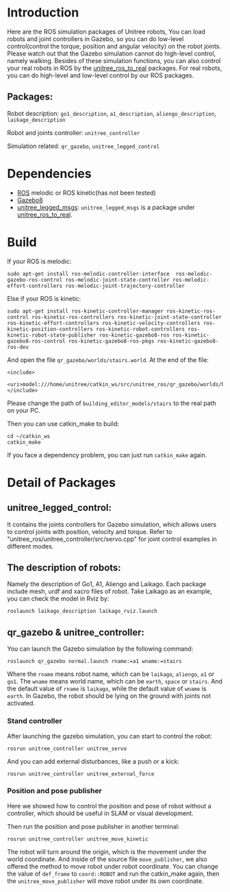 # Introduction

Here are the ROS simulation packages of Unitree robots, You can load robots and joint controllers in Gazebo, so you can do low-level control(control the torque, position and angular velocity) on the robot joints. Please watch out that the Gazebo simulation cannot do high-level control, namely walking. Besides of these simulation functions, you can also control your real robots in ROS by the [unitree_ros_to_real](https://github.com/unitreerobotics) packages. For real robots, you can do high-level and low-level control by our ROS packages.

## Packages:

Robot description: `go1_description`, `a1_description`, `aliengo_description`, `laikago_description`

Robot and joints controller: `unitree_controller`

Simulation related: `qr_gazebo`, `unitree_legged_control`

# Dependencies

- [ROS](https://www.ros.org/) melodic or ROS kinetic(has not been tested)
- [Gazebo8](http://gazebosim.org/)
- [unitree_legged_msgs](https://github.com/unitreerobotics/unitree_ros_to_real): `unitree_legged_msgs` is a package under [unitree_ros_to_real](https://github.com/unitreerobotics/unitree_ros_to_real).

# Build

<!-- If you would like to fully compile the `unitree_ros`, please run the following command to install relative packages. -->

If your ROS is melodic:

```
sudo apt-get install ros-melodic-controller-interface  ros-melodic-gazebo-ros-control ros-melodic-joint-state-controller ros-melodic-effort-controllers ros-melodic-joint-trajectory-controller
```

Else if your ROS is kinetic:

```
sudo apt-get install ros-kinetic-controller-manager ros-kinetic-ros-control ros-kinetic-ros-controllers ros-kinetic-joint-state-controller ros-kinetic-effort-controllers ros-kinetic-velocity-controllers ros-kinetic-position-controllers ros-kinetic-robot-controllers ros-kinetic-robot-state-publisher ros-kinetic-gazebo8-ros ros-kinetic-gazebo8-ros-control ros-kinetic-gazebo8-ros-pkgs ros-kinetic-gazebo8-ros-dev
```

And open the file `qr_gazebo/worlds/stairs.world`. At the end of the file:

```
<include>
    <uri>model:///home/unitree/catkin_ws/src/unitree_ros/qr_gazebo/worlds/building_editor_models/stairs</uri>
</include>
```

Please change the path of `building_editor_models/stairs` to the real path on your PC.

Then you can use catkin_make to build:

```
cd ~/catkin_ws
catkin_make
```

If you face a dependency problem, you can just run `catkin_make` again.

# Detail of Packages

## unitree_legged_control:

It contains the joints controllers for Gazebo simulation, which allows users to control joints with position, velocity and torque. Refer to "unitree_ros/unitree_controller/src/servo.cpp" for joint control examples in different modes.

## The description of robots:

Namely the description of Go1, A1, Aliengo and Laikago. Each package include mesh, urdf and xacro files of robot. Take Laikago as an example, you can check the model in Rviz by:

```
roslaunch laikago_description laikago_rviz.launch
```

## qr_gazebo & unitree_controller:

You can launch the Gazebo simulation by the following command:

```
roslaunch qr_gazebo normal.launch rname:=a1 wname:=stairs
```

Where the `rname` means robot name, which can be `laikago`, `aliengo`, `a1` or `go1`. The `wname` means world name, which can be `earth`, `space` or `stairs`. And the default value of `rname` is `laikago`, while the default value of `wname` is `earth`. In Gazebo, the robot should be lying on the ground with joints not activated.

### Stand controller

After launching the gazebo simulation, you can start to control the robot:

```
rosrun unitree_controller unitree_servo
```

And you can add external disturbances, like a push or a kick:

```
rosrun unitree_controller unitree_external_force
```

### Position and pose publisher

Here we showed how to control the position and pose of robot without a controller, which should be useful in SLAM or visual development.

Then run the position and pose publisher in another terminal:

```
rosrun unitree_controller unitree_move_kinetic
```

The robot will turn around the origin, which is the movement under the world coordinate. And inside of the source file `move_publisher`, we also offered the method to move robot under robot coordinate. You can change the value of `def_frame` to `coord::ROBOT` and run the catkin_make again, then the `unitree_move_publisher` will move robot under its own coordinate.
